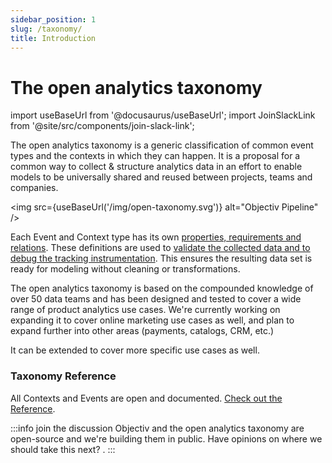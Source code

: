 ```yaml
---
sidebar_position: 1
slug: /taxonomy/
title: Introduction
---
```


# The open analytics taxonomy 

import useBaseUrl from '@docusaurus/useBaseUrl';
import JoinSlackLink from '@site/src/components/join-slack-link';

The open analytics taxonomy is a generic classification of common event types and the contexts in which they can happen. It is a proposal for a common way to collect & structure analytics data in an effort to enable models to be universally shared and reused between projects, teams and companies.

<img src={useBaseUrl('/img/open-taxonomy.svg')} alt="Objectiv Pipeline" />

Each Event and Context type has its own [properties, requirements and relations](./taxonomy/reference/overview.md). These definitions are used to [validate the collected data and to debug the tracking instrumentation](./tracking/core-concepts/validation.md). This ensures the resulting data set is ready for modeling without cleaning or transformations. 

The open analytics taxonomy is based on the compounded knowledge of over 50 data teams and has been designed and tested to cover a wide range of product analytics use cases. We're currently working on expanding it to cover online marketing use cases as well, and plan to expand further into other areas (payments, catalogs, CRM, etc.)

It can be extended to cover more specific use cases as well.

### Taxonomy Reference
All Contexts and Events are open and documented. [Check out the Reference](./reference/overview.md).

:::info join the discussion
Objectiv and the open analytics taxonomy are open-source and we're building them in public. Have opinions on where we should take this next? <JoinSlackLink linkText='Join us on Slack' />.
:::



